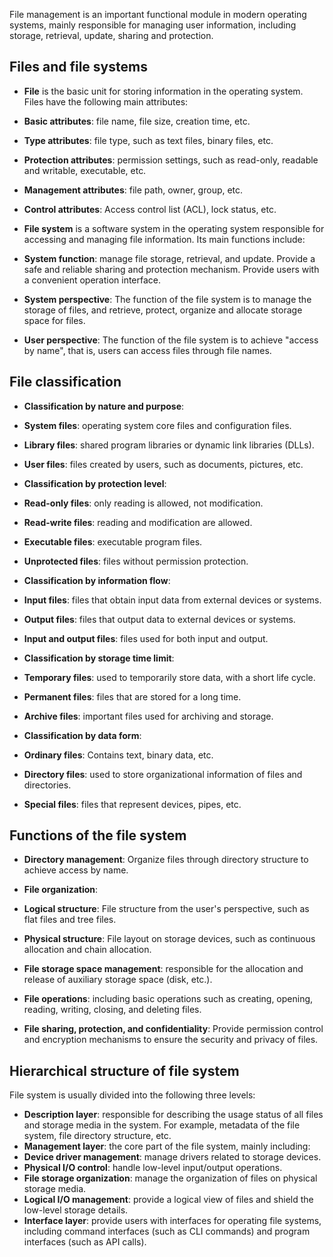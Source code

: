File management is an important functional module in modern operating systems, mainly responsible for managing user information, including storage, retrieval, update, sharing and protection.

## Files and file systems

- **File** is the basic unit for storing information in the operating system. Files have the following main attributes:
- **Basic attributes**: file name, file size, creation time, etc.
- **Type attributes**: file type, such as text files, binary files, etc.
- **Protection attributes**: permission settings, such as read-only, readable and writable, executable, etc.
- **Management attributes**: file path, owner, group, etc.
- **Control attributes**: Access control list (ACL), lock status, etc.

- **File system** is a software system in the operating system responsible for accessing and managing file information. Its main functions include:
- **System function**: manage file storage, retrieval, and update. Provide a safe and reliable sharing and protection mechanism. Provide users with a convenient operation interface.
- **System perspective**: The function of the file system is to manage the storage of files, and retrieve, protect, organize and allocate storage space for files.
- **User perspective**: The function of the file system is to achieve "access by name", that is, users can access files through file names.

## File classification

- **Classification by nature and purpose**:
- **System files**: operating system core files and configuration files.
- **Library files**: shared program libraries or dynamic link libraries (DLLs).
- **User files**: files created by users, such as documents, pictures, etc.

- **Classification by protection level**:
- **Read-only files**: only reading is allowed, not modification.
- **Read-write files**: reading and modification are allowed.
- **Executable files**: executable program files.
- **Unprotected files**: files without permission protection.

- **Classification by information flow**:
- **Input files**: files that obtain input data from external devices or systems.
- **Output files**: files that output data to external devices or systems.
- **Input and output files**: files used for both input and output.

- **Classification by storage time limit**:
- **Temporary files**: used to temporarily store data, with a short life cycle.
- **Permanent files**: files that are stored for a long time.
- **Archive files**: important files used for archiving and storage.

- **Classification by data form**:
- **Ordinary files**: Contains text, binary data, etc.
- **Directory files**: used to store organizational information of files and directories.
- **Special files**: files that represent devices, pipes, etc.

## Functions of the file system

- **Directory management**: Organize files through directory structure to achieve access by name.

- **File organization**:
- **Logical structure**: File structure from the user's perspective, such as flat files and tree files.
- **Physical structure**: File layout on storage devices, such as continuous allocation and chain allocation.
- **File storage space management**: responsible for the allocation and release of auxiliary storage space (disk, etc.).
- **File operations**: including basic operations such as creating, opening, reading, writing, closing, and deleting files.
- **File sharing, protection, and confidentiality**: Provide permission control and encryption mechanisms to ensure the security and privacy of files.

## Hierarchical structure of file system

File system is usually divided into the following three levels:

- **Description layer**: responsible for describing the usage status of all files and storage media in the system. For example, metadata of the file system, file directory structure, etc.
- **Management layer**: the core part of the file system, mainly including:
- **Device driver management**: manage drivers related to storage devices.
- **Physical I/O control**: handle low-level input/output operations.
- **File storage organization**: manage the organization of files on physical storage media.
- **Logical I/O management**: provide a logical view of files and shield the low-level storage details.
- **Interface layer**: provide users with interfaces for operating file systems, including command interfaces (such as CLI commands) and program interfaces (such as API calls).